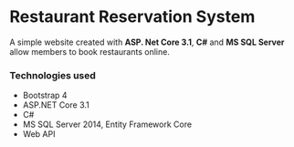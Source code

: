 # Restaurant Reservation System

A simple website created with **ASP. Net Core 3.1**, **C#** and **MS SQL Server** allow members to book restaurants online.


### Technologies used
* Bootstrap 4
* ASP.NET Core 3.1
* C#
* MS SQL Server 2014, Entity Framework Core
* Web API
